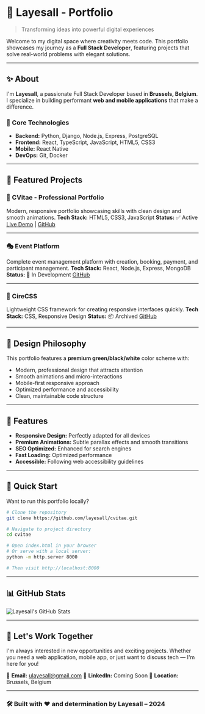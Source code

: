 # 🚀 Layesall - Portfolio

> Transforming ideas into powerful digital experiences

Welcome to my digital space where creativity meets code. This portfolio showcases my journey as a **Full Stack Developer**, featuring projects that solve real-world problems with elegant solutions.

---

## ✨ About

I'm **Layesall**, a passionate Full Stack Developer based in **Brussels, Belgium**. I specialize in building performant **web and mobile applications** that make a difference.

### 🧠 Core Technologies

* **Backend:** Python, Django, Node.js, Express, PostgreSQL
* **Frontend:** React, TypeScript, JavaScript, HTML5, CSS3
* **Mobile:** React Native
* **DevOps:** Git, Docker

---

## 🎯 Featured Projects

### 📄 CVitae - Professional Portfolio

Modern, responsive portfolio showcasing skills with clean design and smooth animations.
**Tech Stack:** HTML5, CSS3, JavaScript
**Status:** ✅ Active
[Live Demo](#) | [GitHub](#)

---

### 🎭 Event Platform

Complete event management platform with creation, booking, payment, and participant management.
**Tech Stack:** React, Node.js, Express, MongoDB
**Status:** 🚧 In Development
[GitHub](#)

---

### 🎨 CireCSS

Lightweight CSS framework for creating responsive interfaces quickly.
**Tech Stack:** CSS, Responsive Design
**Status:** 📦 Archived
[GitHub](#)

---

## 🎨 Design Philosophy

This portfolio features a **premium green/black/white** color scheme with:

* Modern, professional design that attracts attention
* Smooth animations and micro-interactions
* Mobile-first responsive approach
* Optimized performance and accessibility
* Clean, maintainable code structure

---

## 📱 Features

* **Responsive Design:** Perfectly adapted for all devices
* **Premium Animations:** Subtle parallax effects and smooth transitions
* **SEO Optimized:** Enhanced for search engines
* **Fast Loading:** Optimized performance
* **Accessible:** Following web accessibility guidelines

---

## 🚀 Quick Start

Want to run this portfolio locally?

```bash
# Clone the repository
git clone https://github.com/layesall/cvitae.git

# Navigate to project directory
cd cvitae

# Open index.html in your browser
# Or serve with a local server:
python -m http.server 8000

# Then visit http://localhost:8000
```

---

## 📊 GitHub Stats

![Layesall's GitHub Stats](https://github-readme-stats.vercel.app/api?username=layesall\&theme=transparent\&hide_border=true\&show_icons=true\&count_private=true)

---

## 🤝 Let's Work Together

I'm always interested in new opportunities and exciting projects. Whether you need a web application, mobile app, or just want to discuss tech — I'm here for you!

📧 **Email:** [ulayesall@gmail.com](mailto:ulayesall@gmail.com)
🔗 **LinkedIn:** Coming Soon
📍 **Location:** Brussels, Belgium

---

### 🛠️ Built with ❤️ and determination by **Layesall – 2024**
